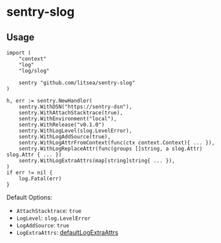 # sentry-slog

## Usage

```golang
import (
	"context"
	"log"
	"log/slog"

	sentry "github.com/litsea/sentry-slog"
)

h, err := sentry.NewHandler(
	sentry.WithDSN("https://sentry-dsn"),
	sentry.WithAttachStacktrace(true),
	sentry.WithEnvironment("local"),
	sentry.WithRelease("v0.1.0")
	sentry.WithLogLevel(slog.LevelError),
	sentry.WithLogAddSource(true),
	sentry.WithLogAttrFromContext(func(ctx context.Context){ ... }),
	sentry.WithLogReplaceAttr(func(groups []string, a slog.Attr) slog.Attr { ... })
	sentry.WithLogExtraAttrs(map[string]string{ ... }),
)
if err != nil {
	log.Fatal(err)
}
```

Default Options:

* `AttachStacktrace`: `true`
* `LogLevel`: `slog.LevelError`
* `LogAddSource`: `true`
* `LogExtraAttrs`: [defaultLogExtraAttrs](slog.go)
